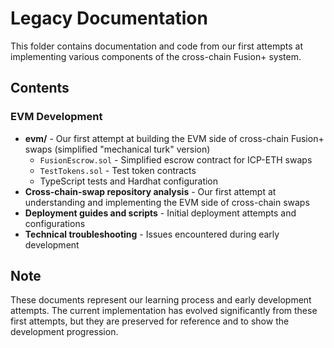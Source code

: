 # Legacy Documentation

This folder contains documentation and code from our first attempts at implementing various components of the cross-chain Fusion+ system.

## Contents

### EVM Development

- **evm/** - Our first attempt at building the EVM side of cross-chain Fusion+ swaps (simplified "mechanical turk" version)
  - `FusionEscrow.sol` - Simplified escrow contract for ICP-ETH swaps
  - `TestTokens.sol` - Test token contracts
  - TypeScript tests and Hardhat configuration
- **Cross-chain-swap repository analysis** - Our first attempt at understanding and implementing the EVM side of cross-chain swaps
- **Deployment guides and scripts** - Initial deployment attempts and configurations
- **Technical troubleshooting** - Issues encountered during early development

## Note

These documents represent our learning process and early development attempts. The current implementation has evolved significantly from these first attempts, but they are preserved for reference and to show the development progression.
